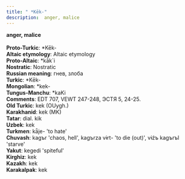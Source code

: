 ```yaml
---
title: " *Kēk-"
description:  anger, malice
---
```

<strong> anger, malice</strong><br><br>
<strong>Proto-Turkic</strong>:  *Kēk-<br>
<strong>Altaic etymology</strong>:  Altaic etymology<br>
<strong> Proto-Altaic</strong>:  *kā́k`i<br>
<strong>Nostratic</strong>:  Nostratic<br>
<strong>Russian meaning</strong>:  гнев, злоба<br>
<strong>Turkic</strong>:  *Kēk-<br>
<strong>Mongolian</strong>:  *kek-<br>
<strong>Tungus-Manchu</strong>:  *kaKi<br>
<strong>Comments</strong>:  EDT 707, VEWT 247-248, ЭСТЯ 5, 24-25.<br>
<strong>Old Turkic</strong>:  kek (OUygh.)<br>
<strong>Karakhanid</strong>:  kek (MK)<br>
<strong>Tatar</strong>:  dial. kik<br>
<strong>Uzbek</strong>:  kek<br>
<strong>Turkmen</strong>:  kǟje- 'to hate'<br>
<strong>Chuvash</strong>:  kagъr 'chaos, hell', kagъrza vɨrt- 'to die (out)', vɨźъ kagъrъl 'starve'<br>
<strong>Yakut</strong>:  kegedi 'spiteful'<br>
<strong>Kirghiz</strong>:  kek<br>
<strong>Kazakh</strong>:  kek<br>
<strong>Karakalpak</strong>:  kek<br>


